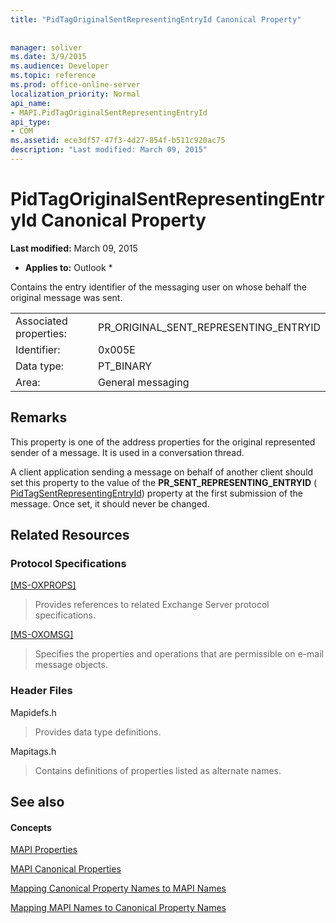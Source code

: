 ```yaml
---
title: "PidTagOriginalSentRepresentingEntryId Canonical Property"
 
 
manager: soliver
ms.date: 3/9/2015
ms.audience: Developer
ms.topic: reference
ms.prod: office-online-server
localization_priority: Normal
api_name:
- MAPI.PidTagOriginalSentRepresentingEntryId
api_type:
- COM
ms.assetid: ece3df57-47f3-4d27-854f-b511c920ac75
description: "Last modified: March 09, 2015"
---
```


# PidTagOriginalSentRepresentingEntryId Canonical Property

 **Last modified:** March 09, 2015 
  
 * **Applies to:** Outlook * 
  
Contains the entry identifier of the messaging user on whose behalf the original message was sent.
  
|||
|:-----|:-----|
|Associated properties:  <br/> |PR_ORIGINAL_SENT_REPRESENTING_ENTRYID  <br/> |
|Identifier:  <br/> |0x005E  <br/> |
|Data type:  <br/> |PT_BINARY  <br/> |
|Area:  <br/> |General messaging  <br/> |
   
## Remarks

This property is one of the address properties for the original represented sender of a message. It is used in a conversation thread.
  
A client application sending a message on behalf of another client should set this property to the value of the **PR_SENT_REPRESENTING_ENTRYID** ( [PidTagSentRepresentingEntryId](pidtagsentrepresentingentryid-canonical-property.md)) property at the first submission of the message. Once set, it should never be changed.
  
## Related Resources

### Protocol Specifications

[[MS-OXPROPS]](http://msdn.microsoft.com/library/f6ab1613-aefe-447d-a49c-18217230b148%28Office.15%29.aspx)
  
> Provides references to related Exchange Server protocol specifications.
    
[[MS-OXOMSG]](http://msdn.microsoft.com/library/daa9120f-f325-4afb-a738-28f91049ab3c%28Office.15%29.aspx)
  
> Specifies the properties and operations that are permissible on e-mail message objects.
    
### Header Files

Mapidefs.h
  
> Provides data type definitions.
    
Mapitags.h
  
> Contains definitions of properties listed as alternate names.
    
## See also

#### Concepts

[MAPI Properties](mapi-properties.md)
  
[MAPI Canonical Properties](mapi-canonical-properties.md)
  
[Mapping Canonical Property Names to MAPI Names](mapping-canonical-property-names-to-mapi-names.md)
  
[Mapping MAPI Names to Canonical Property Names](mapping-mapi-names-to-canonical-property-names.md)

